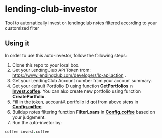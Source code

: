 lending-club-investor
===============

Tool to automatically invest on lendingclub notes filtered according to your customized filter

## Using it
In order to use this auto-investor, follow the following steps:

1. Clone this repo to your local box.
2. Get your LendingClub API Token from: https://www.lendingclub.com/developers/lc-api.action .
3. Get your LendingClub Account number from your account summary.
4. Get your default Portfolio ID using function **GetPortfolios** in [**Invest.coffee**](https://github.com/mithraslee/lending-club-investor/Invest.coffee). You can also create new portfolio using function **CreatePortfolio**.
5. Fill in the token, account#, portfolio id got from above steps in [**Config.coffee**](https://github.com/mithraslee/lending-club-investor/Config.coffee).
6. Buildup notes filtering function **FilterLoans** in [**Config.coffee**](https://github.com/mithraslee/lending-club-investor/Config.coffee) based on your judgement.
7. Run the auto-invetor by:

```coffeescript
coffee invest.coffee
```